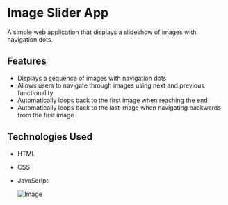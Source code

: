 # Image Slider App

A simple web application that displays a slideshow of images with navigation dots.

## Features

- Displays a sequence of images with navigation dots
- Allows users to navigate through images using next and previous functionality
- Automatically loops back to the first image when reaching the end
- Automatically loops back to the last image when navigating backwards from the first image

## Technologies Used

- HTML
- CSS
- JavaScript

  ![Image](https://github.com/user-attachments/assets/f01d26dd-58be-4de8-84c2-72fa53c07a7e)

